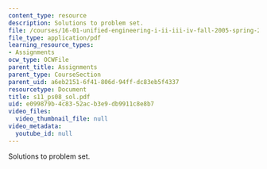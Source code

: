 ```yaml
---
content_type: resource
description: Solutions to problem set.
file: /courses/16-01-unified-engineering-i-ii-iii-iv-fall-2005-spring-2006/e099879b4c8352acb3e9db9911c8e8b7_s11_ps08_sol.pdf
file_type: application/pdf
learning_resource_types:
- Assignments
ocw_type: OCWFile
parent_title: Assignments
parent_type: CourseSection
parent_uid: a6eb2151-6f41-806d-94ff-dc83eb5f4337
resourcetype: Document
title: s11_ps08_sol.pdf
uid: e099879b-4c83-52ac-b3e9-db9911c8e8b7
video_files:
  video_thumbnail_file: null
video_metadata:
  youtube_id: null
---
```

Solutions to problem set.